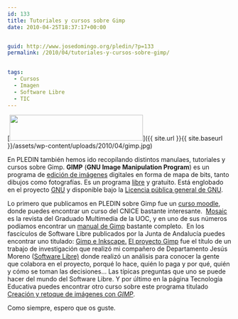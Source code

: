 ```yaml
---
id: 133
title: Tutoriales y cursos sobre Gimp
date: 2010-04-25T18:37:17+00:00


guid: http://www.josedomingo.org/pledin/?p=133
permalink: /2010/04/tutoriales-y-cursos-sobre-gimp/

  
tags:
  - Cursos
  - Imagen
  - Software Libre
  - TIC
---
```

[<img class="aligncenter size-medium wp-image-134" title="gimp" src="{{ site.url }}{{ site.baseurl }}/assets/wp-content/uploads/2010/04/gimp-300x58.jpg" alt="" width="300" height="58" srcset="https://www.josedomingo.org/pledin/wp-content/uploads/2010/04/gimp-300x58.jpg 300w, https://www.josedomingo.org/pledin/wp-content/uploads/2010/04/gimp.jpg 330w" sizes="(max-width: 300px) 100vw, 300px" />]({{ site.url }}{{ site.baseurl }}/assets/wp-content/uploads/2010/04/gimp.jpg)

En PLEDIN también hemos ido recopilando distintos manulaes, tutoriales y cursos sobre Gimp. **GIMP** (**GNU Image Manipulation Program**) es un programa de [edición de imágenes](http://es.wikipedia.org/wiki/Edici%C3%B3n_de_im%C3%A1genes "Edición de imágenes") digitales en forma de mapa de bits, tanto dibujos como fotografías. Es un programa [libre](http://es.wikipedia.org/wiki/Software_libre "Software libre") y gratuito. Está englobado en el proyecto [GNU](http://es.wikipedia.org/wiki/GNU "GNU") y disponible bajo la [Licencia pública general de GNU](http://es.wikipedia.org/wiki/Licencia_p%C3%BAblica_general_de_GNU "Licencia pública general de GNU").

Lo primero que publicamos en PLEDIN sobre Gimp fue un [curso moodle](http://www.josedomingo.org/web/course/view.php?id=22), donde puedes encontrar un curso del CNICE bastante interesante.  [Mosaic](http://mosaic.uoc.edu/) es la revista del Graduado Multimedia de la UOC, y en uno de sus números podíamos encontrar un [manual de Gimp](http://mosaic.uoc.edu/pdf/manual_introduccion_gimp.pdf) bastante completo.  En los fascículos de Software Libre publicados por la Junta de Andalucía puedes encontrar uno titulado: [Gimp e Inkscape.](http://www.guadalinex.org/mas-programas/descargas/documentos-de-guadalinex/fasciculos/4-Gimp_e_Inkscape.pdf) [El proyecto Gimp](http://www.josedomingo.org/web/file.php/1/GIMP.pdf) fue el título de un trabajo de investigación que realizó mi compañero de Departamento Jesús Moreno ([Software Libre)](http://sw-libre.blogspot.com/) donde realizó un análisis para conocer la gente que colabora en el proyecto, porqué lo hace, quién lo paga y por qué, quién y cómo se toman las decisiones&#8230; Las típicas preguntas que uno se puede hacer del mundo del Software Libre. Y por último en la página Tecnología Educativa puedes encontrar otro curso sobre este programa titulado <a href="http://tecnologiaedu.uma.es/materiales/gimp/" target="_blank">Creación y retoque de imágenes con <em>GIMP</em></a>.

Como siempre, espero que os guste.

<!-- AddThis Advanced Settings generic via filter on the_content -->

<!-- AddThis Share Buttons generic via filter on the_content -->